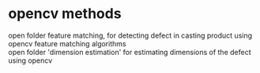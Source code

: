 # opencv methods
open folder feature matching, for detecting defect in casting product using opencv feature matching algorithms \
open folder 'dimension estimation' for estimating dimensions of the defect using opencv